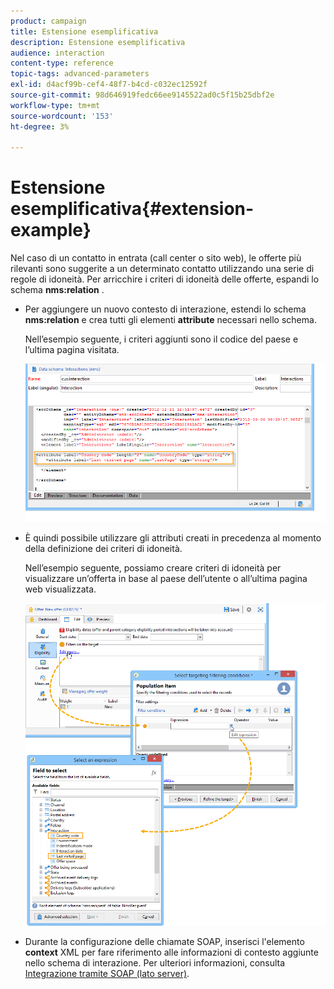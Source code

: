 ```yaml
---
product: campaign
title: Estensione esemplificativa
description: Estensione esemplificativa
audience: interaction
content-type: reference
topic-tags: advanced-parameters
exl-id: d4acf99b-cef4-48f7-b4cd-c032ec12592f
source-git-commit: 98d646919fedc66ee9145522ad0c5f15b25dbf2e
workflow-type: tm+mt
source-wordcount: '153'
ht-degree: 3%

---
```


# Estensione esemplificativa{#extension-example}

Nel caso di un contatto in entrata (call center o sito web), le offerte più rilevanti sono suggerite a un determinato contatto utilizzando una serie di regole di idoneità. Per arricchire i criteri di idoneità delle offerte, espandi lo schema **nms:relation** .

* Per aggiungere un nuovo contesto di interazione, estendi lo schema **nms:relation** e crea tutti gli elementi **attribute** necessari nello schema.

   Nell’esempio seguente, i criteri aggiunti sono il codice del paese e l’ultima pagina visitata.

   ![](assets/s_ncs_configuration_offer_schemas.png)

* È quindi possibile utilizzare gli attributi creati in precedenza al momento della definizione dei criteri di idoneità.

   Nell’esempio seguente, possiamo creare criteri di idoneità per visualizzare un’offerta in base al paese dell’utente o all’ultima pagina web visualizzata.

   ![](assets/s_ncs_configuration_offer_context.png)

* Durante la configurazione delle chiamate SOAP, inserisci l&#39;elemento **context** XML per fare riferimento alle informazioni di contesto aggiunte nello schema di interazione. Per ulteriori informazioni, consulta [Integrazione tramite SOAP (lato server)](../../interaction/using/integration-via-soap--server-side-.md).
